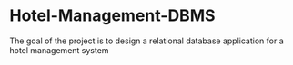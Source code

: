 # Hotel-Management-DBMS
The goal of the project is to design a relational database application for a hotel management system
